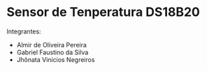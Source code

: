 # Sensor de Tenperatura DS18B20
Integrantes: 
 - Almir de Oliveira Pereira <br>
 - Gabriel Faustino da Silva <br>
 - Jhônata Vinícios Negreiros


